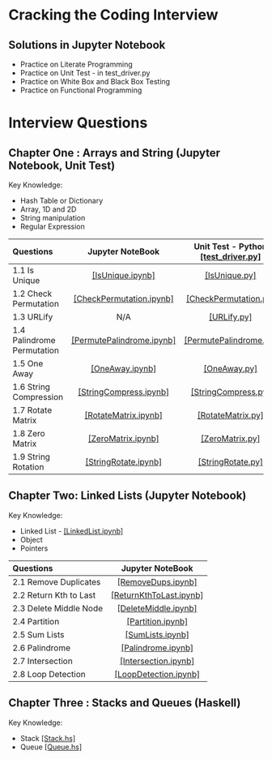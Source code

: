 # Cracking the Coding Interview 
## Solutions in Jupyter Notebook
- Practice on Literate Programming
- Practice on Unit Test - in test_driver.py
- Practice on White Box and Black Box Testing
- Practice on Functional Programming
# Interview Questions
## Chapter One : Arrays and String (Jupyter Notebook, Unit Test)
Key Knowledge:
- Hash Table or Dictionary
- Array, 1D and 2D
- String manipulation
- Regular Expression

| Questions | Jupyter NoteBook | Unit Test - Python [[test_driver.py]](https://github.com/cd155/Cracking_Coding_Interview/blob/master/01_ArraysAndStrings/Python/test_driver.py) | 
| :---        |:----:|    :----:   | 
| 1.1 Is Unique | [[IsUnique.ipynb]](https://github.com/cd155/Cracking_Coding_Interview/blob/master/01_ArraysAndStrings/Notebook/IsUnique.ipynb) | [[IsUnique.py]](https://github.com/cd155/Cracking_Coding_Interview/blob/master/01_ArraysAndStrings/Python/IsUnique.py) |
| 1.2 Check Permutation | [[CheckPermutation.ipynb]](https://github.com/cd155/Cracking_Coding_Interview/blob/master/01_ArraysAndStrings/Notebook/CheckPermutation.ipynb) | [[CheckPermutation.py]](https://github.com/cd155/Cracking_Coding_Interview/blob/master/01_ArraysAndStrings/Python/CheckPermutation.py) |
| 1.3 URLify | N/A | [[URLify.py]](https://github.com/cd155/Cracking_Coding_Interview/blob/master/01_ArraysAndStrings/Python/URLify.py) |
| 1.4 Palindrome Permutation | [[PermutePalindrome.ipynb]](https://github.com/cd155/Cracking_Coding_Interview/blob/master/01_ArraysAndStrings/Notebook/PermutePalindrome.ipynb) | [[PermutePalindrome.py]](https://github.com/cd155/Cracking_Coding_Interview/blob/master/01_ArraysAndStrings/Python/PermutePalindrome.py) |
| 1.5 One Away | [[OneAway.ipynb]](https://github.com/cd155/Cracking_Coding_Interview/blob/master/01_ArraysAndStrings/Notebook/OneAway.ipynb) | [[OneAway.py]](https://github.com/cd155/Cracking_Coding_Interview/blob/master/01_ArraysAndStrings/Python/OneAway.py) |
| 1.6 String Compression | [[StringCompress.ipynb]](https://github.com/cd155/Cracking_Coding_Interview/blob/master/01_ArraysAndStrings/Notebook/StringCompress.ipynb) | [[StringCompress.py]](https://github.com/cd155/Cracking_Coding_Interview/blob/master/01_ArraysAndStrings/Python/StringCompress.py) |
| 1.7 Rotate Matrix | [[RotateMatrix.ipynb]](https://github.com/cd155/Cracking_Coding_Interview/blob/master/01_ArraysAndStrings/Notebook/RotateMatrix.ipynb) | [[RotateMatrix.py]](https://github.com/cd155/Cracking_Coding_Interview/blob/master/01_ArraysAndStrings/Python/RotateMatrix.py) |
| 1.8 Zero Matrix | [[ZeroMatrix.ipynb]](https://github.com/cd155/Cracking_Coding_Interview/blob/master/01_ArraysAndStrings/Notebook/ZeroMatrix.ipynb) | [[ZeroMatrix.py]](https://github.com/cd155/Cracking_Coding_Interview/blob/master/01_ArraysAndStrings/Python/ZeroMatrix.py) |
| 1.9 String Rotation | [[StringRotate.ipynb]](https://github.com/cd155/Cracking_Coding_Interview/blob/master/01_ArraysAndStrings/Notebook/StringRotate.ipynb) | [[StringRotate.py]](https://github.com/cd155/Cracking_Coding_Interview/blob/master/01_ArraysAndStrings/Python/StringRotate.py) |

## Chapter Two: Linked Lists (Jupyter Notebook)
Key Knowledge:
- Linked List - [[LinkedList.ipynb]](https://github.com/cd155/Cracking_Coding_Interview/blob/master/02_LinkedLists/LinkedList.ipynb)
- Object
- Pointers

| Questions | Jupyter NoteBook |
| :---        |:----:|
| 2.1 Remove Duplicates | [[RemoveDups.ipynb]](https://github.com/cd155/Cracking_Coding_Interview/blob/master/02_LinkedLists/RemoveDups.ipynb) |
| 2.2 Return Kth to Last | [[ReturnKthToLast.ipynb]](https://github.com/cd155/Cracking_Coding_Interview/blob/master/02_LinkedLists/ReturnKthToLast.ipynb) |
| 2.3 Delete Middle Node | [[DeleteMiddle.ipynb]](https://github.com/cd155/Cracking_Coding_Interview/blob/master/02_LinkedLists/DeleteMiddle.ipynb) |
| 2.4 Partition | [[Partition.ipynb]](https://github.com/cd155/Cracking_Coding_Interview/blob/master/02_LinkedLists/Partition.ipynb) |
| 2.5 Sum Lists | [[SumLists.ipynb]](https://github.com/cd155/Cracking_Coding_Interview/blob/master/02_LinkedLists/SumLists.ipynb) |
| 2.6 Palindrome | [[Palindrome.ipynb]](https://github.com/cd155/Cracking_Coding_Interview/blob/master/02_LinkedLists/Palindrome.ipynb) |
| 2.7 Intersection | [[Intersection.ipynb]](https://github.com/cd155/Cracking_Coding_Interview/blob/master/02_LinkedLists/Intersection.ipynb) |
| 2.8 Loop Detection | [[LoopDetection.ipynb]](https://github.com/cd155/Cracking_Coding_Interview/blob/master/02_LinkedLists/LoopDetection.ipynb) |

## Chapter Three : Stacks and Queues (Haskell)
Key Knowledge:
- Stack [[Stack.hs]](https://github.com/cd155/Cracking_Coding_Interview/blob/master/StacksAndQueues/Structure/Stack.hs)
- Queue [[Queue.hs]](https://github.com/cd155/Cracking_Coding_Interview/blob/master/StacksAndQueues/Structure/Queue.hs)
